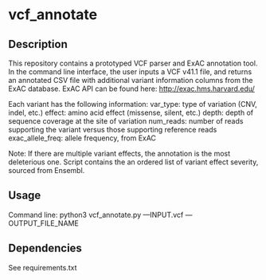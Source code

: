 # vcf_annotate

## Description
This repository contains a prototyped VCF parser and ExAC annotation tool. In the command line interface, the user inputs a VCF v41.1 file, and returns an annotated CSV file with additional variant information columns from the ExAC database.
ExAC API can be found here:
http://exac.hms.harvard.edu/

Each variant has the following information: 
var_type: type of variation (CNV, indel, etc.)
effect:  amino acid effect (missense, silent, etc.) 
depth: depth of sequence coverage at the site of variation
num_reads: number of reads supporting the variant versus those supporting reference reads
exac_allele_freq: allele frequency, from ExAC

Note: If there are multiple variant effects, the annotation is the most deleterious one. Script contains the an ordered list of variant effect severity, sourced from Ensembl.

## Usage
Command line: 
python3 vcf_annotate.py —INPUT.vcf —OUTPUT_FILE_NAME

## Dependencies
See requirements.txt
